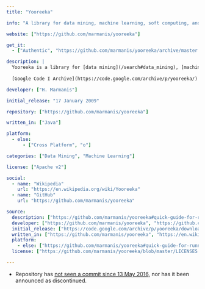 ```yaml
---
title: "Yooreeka"

info: "A library for data mining, machine learning, soft computing, and mathematical analysis"

website: ["https://github.com/marmanis/yooreeka"]

get_it:
  - ["Authentic", "https://github.com/marmanis/yooreeka/archive/master.zip"]

description: |
  Yooreeka is a library for [data mining](/search#data_mining), [machine learning](/search#machine_learning), soft computing, and mathematical analysis. It also provides examples.
  
  [Google Code I Archive](https://code.google.com/archive/p/yooreeka/)

developer: ["H. Marmanis"]

initial_release: "17 January 2009"

repository: ["https://github.com/marmanis/yooreeka"]

written_in: ["Java"]

platform:
  - else:
      - ["Cross Platform", "o"]

categories: ["Data Mining", "Machine Learning"]

license: ["Apache v2"]

social:
  - name: "Wikipedia"
    url: "https://en.wikipedia.org/wiki/Yooreeka"
  - name: "GitHub"
    url: "https://github.com/marmanis/yooreeka"

source:
  description: ["https://github.com/marmanis/yooreeka#quick-guide-for-running-the-examples"]
  developer: ["https://github.com/marmanis/yooreeka", "https://github.com/marmanis"]
  initial_release: ["https://code.google.com/archive/p/yooreeka/downloads"]
  written_in: ["https://github.com/marmanis/yooreeka", "https://en.wikipedia.org/w/index.php?title=Yooreeka&oldid=857164396"]
  platform:
    - else: ["https://github.com/marmanis/yooreeka#quick-guide-for-running-the-examples"]
  license: ["https://github.com/marmanis/yooreeka/blob/master/LICENSES.txt"]

---
```

  * Repository has [not seen a commit since 13 May 2016](https://github.com/marmanis/yooreeka/graphs/contributors), nor has it been announced as discontinued.